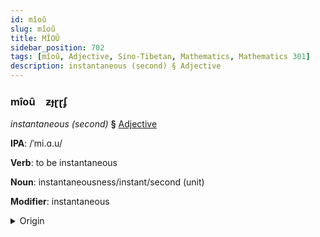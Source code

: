 ```yaml
---
id: mîoû
slug: mîoû
title: MÎOÛ
sidebar_position: 702
tags: [mîoû, Adjective, Sino-Tibetan, Mathematics, Mathematics 301]
description: instantaneous (second) § Adjective
---
```


### mîoû&emsp;<span kind="abugida">ƶɟɽɽʄ</span>

*instantaneous (second)* **§** [Adjective](../../tags/Adjective)

**IPA**: /ˈmi.ɑ.u/

**Verb**: to be instantaneous

**Noun**: instantaneousness/instant/second (unit)

**Modifier**: instantaneous

<details>
    <summary>Origin</summary>
    Mandarin 秒 miǎo [mjau̯3]<br/>
    <em>Sino-Tibetan Language Family</em>
</details>
